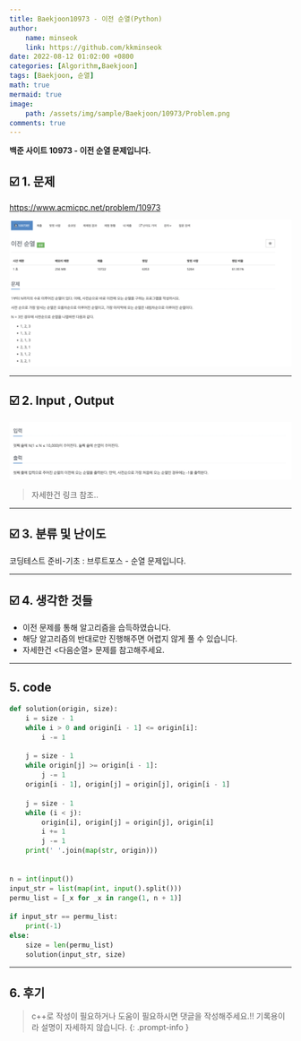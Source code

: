 ```yaml
---
title: Baekjoon10973 - 이전 순열(Python)
author: 
    name: minseok
    link: https://github.com/kkminseok
date: 2022-08-12 01:02:00 +0800
categories: [Algorithm,Baekjoon]
tags: [Baekjoon, 순열]
math: true
mermaid: true
image: 
    path: /assets/img/sample/Baekjoon/10973/Problem.png
comments: true
---
```


**백준 사이트 10973 - 이전 순열 문제입니다.**

## ☑️ 1. 문제
<https://www.acmicpc.net/problem/10973>


![](/assets/img/sample/Baekjoon/10973/Problem.png)

-----  

## ☑️ 2. Input , Output
![](/assets/img/sample/Baekjoon/10973/input.png)

> 자세한건 링크 참조..

-----  

## ☑️ 3. 분류 및 난이도

코딩테스트 준비-기초 : 브루트포스 - 순열 문제입니다.

-----  

## ☑️ 4. 생각한 것들

- 이전 문제를 통해 알고리즘을 습득하였습니다.
- 해당 알고리즘의 반대로만 진행해주면 어렵지 않게 풀 수 있습니다.
- 자세한건 <다음순열> 문제를 참고해주세요.




-----  

## 5. code

```python
def solution(origin, size):
    i = size - 1
    while i > 0 and origin[i - 1] <= origin[i]:
        i -= 1

    j = size - 1
    while origin[j] >= origin[i - 1]:
        j -= 1
    origin[i - 1], origin[j] = origin[j], origin[i - 1]

    j = size - 1
    while (i < j):
        origin[i], origin[j] = origin[j], origin[i]
        i += 1
        j -= 1
    print(' '.join(map(str, origin)))


n = int(input())
input_str = list(map(int, input().split()))
permu_list = [_x for _x in range(1, n + 1)]

if input_str == permu_list:
    print(-1)
else:
    size = len(permu_list)
    solution(input_str, size)


```

-----

## 6. 후기


> c++로 작성이 필요하거나 도움이 필요하시면 댓글을 작성해주세요.!! 기록용이라 설명이 자세하지 않습니다.
{: .prompt-info }